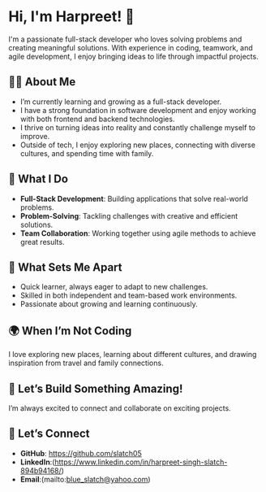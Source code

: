 # Hi, I'm Harpreet! 👋  

I'm a passionate full-stack developer who loves solving problems and creating meaningful solutions. With experience in coding, teamwork, and agile development, I enjoy bringing ideas to life through impactful projects.  


## 🧑‍💻 About Me  
- I’m currently learning and growing as a full-stack developer.  
- I have a strong foundation in software development and enjoy working with both frontend and backend technologies.  
- I thrive on turning ideas into reality and constantly challenge myself to improve.  
- Outside of tech, I enjoy exploring new places, connecting with diverse cultures, and spending time with family.  


## 🔧 What I Do  
- **Full-Stack Development**: Building applications that solve real-world problems.  
- **Problem-Solving**: Tackling challenges with creative and efficient solutions.  
- **Team Collaboration**: Working together using agile methods to achieve great results.  


## 🌟 What Sets Me Apart  
- Quick learner, always eager to adapt to new challenges.  
- Skilled in both independent and team-based work environments.  
- Passionate about growing and learning continuously.  


## 🌍 When I’m Not Coding  
I love exploring new places, learning about different cultures, and drawing inspiration from travel and family connections.  


## 🚀 Let’s Build Something Amazing!  
I’m always excited to connect and collaborate on exciting projects.  


## 🤝 Let’s Connect  
- **GitHub**: https://github.com/slatch05 
- **LinkedIn**:(https://www.linkedin.com/in/harpreet-singh-slatch-894b94168/)  
- **Email**:(mailto:blue_slatch@yahoo.com)  
